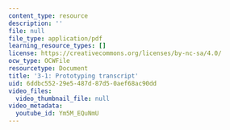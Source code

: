 ```yaml
---
content_type: resource
description: ''
file: null
file_type: application/pdf
learning_resource_types: []
license: https://creativecommons.org/licenses/by-nc-sa/4.0/
ocw_type: OCWFile
resourcetype: Document
title: '3-1: Prototyping transcript'
uid: 6ddbc552-29e5-487d-87d5-0aef68ac90dd
video_files:
  video_thumbnail_file: null
video_metadata:
  youtube_id: Ym5M_EQuNmU
---
```

